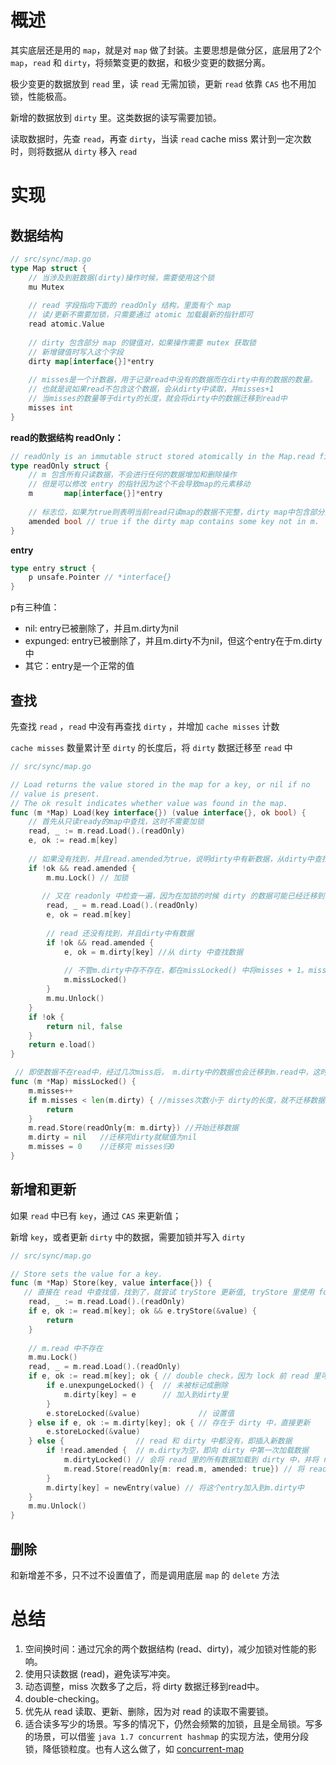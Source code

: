 # 概述
其实底层还是用的 `map`，就是对 `map` 做了封装。主要思想是做分区，底层用了2个 `map`，`read` 和 `dirty`，将频繁变更的数据，和极少变更的数据分离。

极少变更的数据放到 `read` 里，读 `read` 无需加锁，更新 `read` 依靠 `CAS` 也不用加锁，性能极高。

新增的数据放到 `dirty` 里。这类数据的读写需要加锁。

读取数据时，先查 `read`，再查 `dirty`，当读 `read` cache miss 累计到一定次数时，则将数据从 `dirty` 移入 `read`



# 实现

## 数据结构

```go
// src/sync/map.go
type Map struct {
    // 当涉及到脏数据(dirty)操作时候，需要使用这个锁
    mu Mutex
    
    // read 字段指向下面的 readOnly 结构，里面有个 map
    // 读/更新不需要加锁，只需要通过 atomic 加载最新的指针即可
    read atomic.Value 
    
    // dirty 包含部分 map 的键值对，如果操作需要 mutex 获取锁
    // 新增键值时写入这个字段
    dirty map[interface{}]*entry
    
    // misses是一个计数器，用于记录read中没有的数据而在dirty中有的数据的数量。
    // 也就是说如果read不包含这个数据，会从dirty中读取，并misses+1
    // 当misses的数量等于dirty的长度，就会将dirty中的数据迁移到read中
    misses int
}
```



**read的数据结构 readOnly：**

```go
// readOnly is an immutable struct stored atomically in the Map.read field.
type readOnly struct {
    // m 包含所有只读数据，不会进行任何的数据增加和删除操作 
    // 但是可以修改 entry 的指针因为这个不会导致map的元素移动
    m       map[interface{}]*entry
    
    // 标志位，如果为true则表明当前read只读map的数据不完整，dirty map中包含部分数据
    amended bool // true if the dirty map contains some key not in m.
}
```



**entry**

```go
type entry struct {
    p unsafe.Pointer // *interface{}
}
```
p有三种值：
- nil: entry已被删除了，并且m.dirty为nil
- expunged: entry已被删除了，并且m.dirty不为nil，但这个entry在于m.dirty中
- 其它：entry是一个正常的值



## 查找

先查找 `read` ，`read` 中没有再查找 `dirty` ，并增加 `cache misses` 计数

`cache misses` 数量累计至 `dirty` 的长度后，将 `dirty` 数据迁移至 `read` 中

```go
// src/sync/map.go

// Load returns the value stored in the map for a key, or nil if no
// value is present.
// The ok result indicates whether value was found in the map.
func (m *Map) Load(key interface{}) (value interface{}, ok bool) {
    // 首先从只读ready的map中查找，这时不需要加锁
    read, _ := m.read.Load().(readOnly)
    e, ok := read.m[key]
    
    // 如果没有找到，并且read.amended为true，说明dirty中有新数据，从dirty中查找，开始加锁了
    if !ok && read.amended {
        m.mu.Lock() // 加锁
        
       // 又在 readonly 中检查一遍，因为在加锁的时候 dirty 的数据可能已经迁移到了read中
        read, _ = m.read.Load().(readOnly)
        e, ok = read.m[key]
        
        // read 还没有找到，并且dirty中有数据
        if !ok && read.amended {
            e, ok = m.dirty[key] //从 dirty 中查找数据
            
            // 不管m.dirty中存不存在，都在missLocked() 中将misses + 1。misses = len(m.dirty)时就会把m.dirty中的数据迁移到m.read中
            m.missLocked()
        }
        m.mu.Unlock()
    }
    if !ok {
        return nil, false
    }
    return e.load()
}

 // 即使数据不在read中，经过几次miss后， m.dirty中的数据也会迁移到m.read中，这时又可以从read中查找。
func (m *Map) missLocked() {
    m.misses++
    if m.misses < len(m.dirty) { //misses次数小于 dirty的长度，就不迁移数据，直接返回
        return
    }
    m.read.Store(readOnly{m: m.dirty}) //开始迁移数据
    m.dirty = nil   //迁移完dirty就赋值为nil
    m.misses = 0    //迁移完 misses归0
}
```



## 新增和更新

如果 `read` 中已有 `key`，通过 `CAS` 来更新值；

新增 `key`，或者更新 `dirty` 中的数据，需要加锁并写入 `dirty`

```go
// src/sync/map.go

// Store sets the value for a key.
func (m *Map) Store(key, value interface{}) {
   // 直接在 read 中查找值，找到了，就尝试 tryStore 更新值, tryStore 里使用 for 循环 + CAS 的方式进行更新
    read, _ := m.read.Load().(readOnly)
    if e, ok := read.m[key]; ok && e.tryStore(&value) {
        return
    }
    
    // m.read 中不存在
    m.mu.Lock()
    read, _ = m.read.Load().(readOnly)
    if e, ok := read.m[key]; ok { // double check，因为 lock 前 read 里可能又有了
        if e.unexpungeLocked() {  // 未被标记成删除
            m.dirty[key] = e      // 加入到dirty里
        }
        e.storeLocked(&value)             // 设置值
    } else if e, ok := m.dirty[key]; ok { // 存在于 dirty 中，直接更新
        e.storeLocked(&value)
    } else {                // read 和 dirty 中都没有，即插入新数据
        if !read.amended {  // m.dirty为空，即向 dirty 中第一次加载数据
            m.dirtyLocked() // 会将 read 里的所有数据加载到 dirty 中，并将 read 里的键值标记为 expunged
            m.read.Store(readOnly{m: read.m, amended: true}) // 将 read.amended 字段标记为true，下次查找会启用dirty查找
        }
        m.dirty[key] = newEntry(value) // 将这个entry加入到m.dirty中
    }
    m.mu.Unlock()
}
```



## 删除

和新增差不多，只不过不设置值了，而是调用底层 `map` 的 `delete` 方法




# 总结
1. 空间换时间：通过冗余的两个数据结构 (read、dirty)，减少加锁对性能的影响。
2. 使用只读数据 (read)，避免读写冲突。
3. 动态调整，miss 次数多了之后，将 dirty 数据迁移到read中。
4. double-checking。
5. 优先从 read 读取、更新、删除，因为对 read 的读取不需要锁。
7. 适合读多写少的场景。写多的情况下，仍然会频繁的加锁，且是全局锁。写多的场景，可以借鉴 `java 1.7 concurrent hashmap` 的实现方法，使用分段锁，降低锁粒度。也有人这么做了，如 [concurrent-map](https://github.com/orcaman/concurrent-map)



